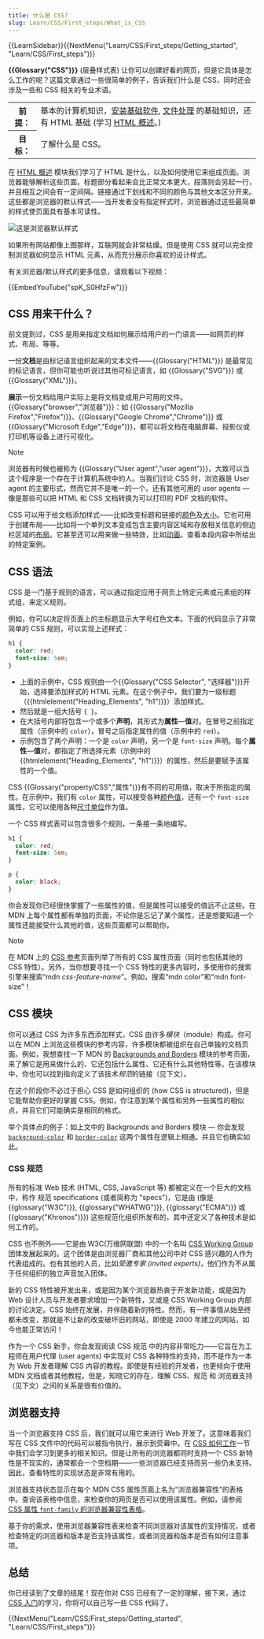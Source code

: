 ```yaml
---
title: 什么是 CSS?
slug: Learn/CSS/First_steps/What_is_CSS
---
```


{{LearnSidebar}}{{NextMenu("Learn/CSS/First_steps/Getting_started", "Learn/CSS/First_steps")}}

**{{Glossary("CSS")}}** (层叠样式表) 让你可以创建好看的网页，但是它具体是怎么工作的呢？这篇文章通过一些很简单的例子，告诉我们什么是 CSS，同时还会涉及一些和 CSS 相关的专业术语。

<table class="learn-box standard-table">
  <tbody>
    <tr>
      <th scope="row">前提：</th>
      <td>
        基本的计算机知识，<a
          href="/zh-CN/docs/Learn/Getting_started_with_the_web/Installing_basic_software"
          >安装基础软件</a
        >,
        <a
          href="/zh-CN/docs/Learn/Getting_started_with_the_web/Dealing_with_files"
          >文件处理</a
        >
        的基础知识，还有 HTML 基础 (学习
        <a href="/zh-CN/docs/Learn/HTML/Introduction_to_HTML">HTML 概述</a>。)
      </td>
    </tr>
    <tr>
      <th scope="row">目标：</th>
      <td>了解什么是 CSS。</td>
    </tr>
  </tbody>
</table>

在 [HTML 概述](/zh-CN/docs/Learn/HTML/Introduction_to_HTML) 模块我们学习了 HTML 是什么，以及如何使用它来组成页面。浏览器能够解析这些页面。标题部分看起来会比正常文本更大，段落则会另起一行，并且相互之间会有一定间隔。链接通过下划线和不同的颜色与其他文本区分开来。这些都是浏览器的默认样式——当开发者没有指定样式时，浏览器通过这些最简单的样式使页面具有基本可读性。

![这是浏览器默认样式](html-example.png)

如果所有网站都像上图那样，互联网就会非常枯燥。但是使用 CSS 就可以完全控制浏览器如何显示 HTML 元素，从而充分展示你喜欢的设计样式。

有关浏览器/默认样式的更多信息，请观看以下视频：

{{EmbedYouTube("spK_S0HfzFw")}}

## CSS 用来干什么？

前文提到过，CSS 是用来指定文档如何展示给用户的一门语言——如网页的样式、布局、等等。

一份**文档**是由标记语言组织起来的文本文件——{{Glossary("HTML")}} 是最常见的标记语言，但你可能也听说过其他可标记语言，如 {{Glossary("SVG")}} 或 {{Glossary("XML")}}。

**展示**一份文档给用户实际上是将文档变成用户可用的文件。{{Glossary("browser","浏览器")}}：如 {{Glossary("Mozilla Firefox","Firefox")}}、{{Glossary("Google Chrome","Chrome")}} 或 {{Glossary("Microsoft Edge","Edge")}}，都可以将文档在电脑屏幕、投影仪或打印机等设备上进行可视化。

> [!NOTE]
> 浏览器有时候也被称为 {{Glossary("User agent","user agent")}}，大致可以当这个程序是一个存在于计算机系统中的人。当我们讨论 CSS 时，浏览器是 User agent 的主要形式，然而它并不是唯一的一个。还有其他可用的 user agents — 像是那些可以把 HTML 和 CSS 文档转换为可以打印的 PDF 文档的软件。

CSS 可以用于给文档添加样式——比如改变标题和链接的[颜色](/zh-CN/docs/Web/CSS/color_value)及[大小](/zh-CN/docs/Web/CSS/font-size)。它也可用于创建布局——比如将一个单列文本变成包含主要内容区域和存放相关信息的侧边栏区域的[布局](/zh-CN/docs/Web/CSS/Layout_cookbook/Column_layouts)。它甚至还可以用来做一些特效，比如[动画](/zh-CN/docs/Web/CSS/CSS_animations)。查看本段内容中所给出的特定案例。

## CSS 语法

CSS 是一门基于规则的语言，可以通过指定应用于网页上特定元素或元素组的样式组，来定义规则。

例如，你可以决定将页面上的主标题显示大字号红色文本。下面的代码显示了非常简单的 CSS 规则，可以实现上述样式：

```css
h1 {
  color: red;
  font-size: 5em;
}
```

- 上面的示例中，CSS 规则由一个{{Glossary("CSS Selector", "选择器")}}开始，选择要添加样式的 HTML 元素。在这个例子中，我们要为一级标题（{{htmlelement("Heading_Elements", "h1")}}）添加样式。
- 然后就是一组大括号 `{ }`。
- 在大括号内部将包含一个或多个**声明**，其形式为**属性**—**值**对。在冒号之前指定属性（示例中的 `color`），冒号之后指定属性的值（示例中的 `red`）。
- 示例包含了两个声明：一个是 `color` 声明，另一个是 `font-size` 声明。每个**属性**—**值**对，都指定了所选择元素（示例中的 {{htmlelement("Heading_Elements", "h1")}}）的属性，然后是要赋予该属性的一个值。

CSS {{Glossary("property/CSS","属性")}}有不同的可用值，取决于所指定的属性。在示例中，我们有 `color` 属性，可以接受各种[颜色值](/zh-CN/docs/Learn/CSS/Building_blocks/Values_and_units#颜色)，还有一个 `font-size` 属性，它可以使用各种[尺寸单位](/zh-CN/docs/Learn/CSS/Building_blocks/Values_and_units#数字、长度和百分比)作为值。

一个 CSS 样式表可以包含很多个规则，一条接一条地编写。

```css
h1 {
  color: red;
  font-size: 5em;
}

p {
  color: black;
}
```

你会发现你已经很快掌握了一些属性的值，但是属性可以接受的值远不止这些。在 MDN 上每个属性都有单独的页面，不论你是忘记了某个属性，还是想要知道一个属性还能接受什么其他的值，这些页面都可以帮助你。

> [!NOTE]
> 在 MDN 上的 [CSS 参考](/zh-CN/docs/Web/CSS/Reference)页面列举了所有的 CSS 属性页面（同时也包括其他的 CSS 特性）。另外，当你想要寻找一个 CSS 特性的更多内容时，多使用你的搜索引擎来搜索“mdn _css-feature-name_”。例如，搜索“mdn color”和“mdn font-size”！

## CSS 模块

你可以通过 CSS 为许多东西添加样式，CSS 由许多*模块*（module）构成。你可以在 MDN 上浏览这些模块的参考内容，许多模块都被组织在自己单独的文档页面。例如，我想查找一下 MDN 的 [Backgrounds and Borders](/zh-CN/docs/Web/CSS/CSS_backgrounds_and_borders) 模块的参考页面，来了解它是用来做什么的、它还包括什么属性、它还有什么其他特性等。在该模块中，你也可以找到指向定义了该技术*规范*的链接（见下文）。

在这个阶段你不必过于担心 CSS 是如何组织的 (how CSS is structured)，但是它能帮助你更好的掌握 CSS。例如，你注意到某个属性和另外一些属性的相似点，并且它们可能确实是相同的格式。

举个具体点的例子：如上文中的 Backgrounds and Borders 模块 — 你会发现 [`background-color`](/zh-CN/docs/Web/CSS/background-color) 和 [`border-color`](/zh-CN/docs/Web/CSS/border-color) 这两个属性在逻辑上相通。并且它也确实如此。

### CSS 规范

所有的标准 Web 技术 (HTML, CSS, JavaScript 等) 都被定义在一个巨大的文档中，称作 规范 specifications (或者简称为 "specs")，它是由 (像是 {{glossary("W3C")}}, {{glossary("WHATWG")}}, {{glossary("ECMA")}} 或 {{glossary("Khronos")}}) 这些规范化组织所发布的，其中还定义了各种技术是如何工作的。

CSS 也不例外——它是由 W3C(万维网联盟) 中的一个名叫 [CSS Working Group](https://www.w3.org/Style/CSS/) 团体发展起来的。这个团体是由浏览器厂商和其他公司中对 CSS 感兴趣的人作为代表组成的。也有其他的人员，比如*受邀专家 (invited experts)*，他们作为不从属于任何组织的独立声音加入团体。

新的 CSS 特性被开发出来，或是因为某个浏览器热衷于开发新功能，或是因为 Web 设计人员与开发者要求增加一个新特性，又或是 CSS Working Group 内部的讨论决定。CSS 始终在发展，并伴随着新的特性。然而，有一件事情从始至终都未改变，那就是不让新的改变破坏旧的网站，即使是 2000 年建立的网站，如今也能正常访问！

作为一个 CSS 新手，你会发现阅读 CSS 规范 中的内容非常吃力——它旨在为工程师在用户代理 (user agents) 中实现对 CSS 各种特性的支持，而不是作为一本为 Web 开发者理解 CSS 内容的教程。即使是有经验的开发者，也更倾向于使用 MDN 文档或者其他教程。但是，知晓它的存在，理解 CSS、规范 和 浏览器支持（见下文）之间的关系是很有价值的。

## 浏览器支持

当一个浏览器支持 CSS 后，我们就可以用它来进行 Web 开发了。这意味着我们写在 CSS 文件中的代码可以被指令执行，展示到荧幕中。在 [CSS 如何工作](/zh-CN/docs/Learn/CSS/First_steps/How_CSS_works)一节中我们会学习到更多的相关知识。但是让所有的浏览器都同时支持一个 CSS 新特性是不现实的，通常都会一个空档期——一些浏览器已经支持而另一些仍未支持。因此，查看特性的实现状态是非常有用的。

浏览器支持状态显示在每个 MDN CSS 属性页面上名为“浏览器兼容性”的表格中。查询该表格中信息，来检查你的网页是否可以使用该属性。例如，请参阅 [CSS 属性 `font-family` 的浏览器兼容性表格](/zh-CN/docs/Web/CSS/font-family#browser_compatibility)。

基于你的需求，使用浏览器兼容性表来检查不同浏览器对该属性的支持情况，或者检查特定的浏览器和版本是否支持该属性，或者浏览器和版本是否有如何注意事项。

## 总结

你已经读到了文章的结尾！现在你对 CSS 已经有了一定的理解，接下来，通过 [CSS 入门](/zh-CN/docs/Learn/CSS/First_steps/Getting_started)的学习，你将可以自己写一些 CSS 代码了。

{{NextMenu("Learn/CSS/First_steps/Getting_started", "Learn/CSS/First_steps")}}
